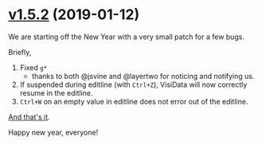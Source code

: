 # [v1.5.2](https://github.com/saulpw/visidata/releases/tag/v1.5.2) (2019-01-12)

We are starting off the New Year with a very small patch for a few bugs.

Briefly,

1. Fixed `g*`
    - thanks to both @jsvine and @layertwo for noticing and notifying us.
2. If suspended during editline (with `Ctrl+Z`), VisiData will now correctly resume in the editline.
3. `Ctrl+W` on an empty value in editline does not error out of the editline.

[And that's it](https://github.com/saulpw/visidata/blob/stable/CHANGELOG.md#v152-2019-01-12).

Happy new year, everyone!
